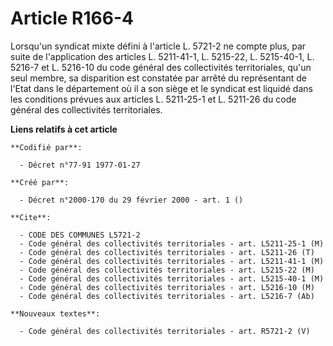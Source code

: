 # Article R166-4

Lorsqu'un syndicat mixte défini à l'article L. 5721-2 ne compte plus, par suite de l'application des articles L. 5211-41-1,
L. 5215-22, L. 5215-40-1, L. 5216-7 et L. 5216-10 du code général des collectivités territoriales, qu'un seul membre, sa
disparition est constatée par arrêté du représentant de l'Etat dans le département où il a son siège et le syndicat est
liquidé dans les conditions prévues aux articles L. 5211-25-1 et L. 5211-26 du code général des collectivités territoriales.

**Liens relatifs à cet article**

	**Codifié par**:

	  - Décret n°77-91 1977-01-27

	**Créé par**:

	  - Décret n°2000-170 du 29 février 2000 - art. 1 ()

	**Cite**:

	  - CODE DES COMMUNES L5721-2
	  - Code général des collectivités territoriales - art. L5211-25-1 (M)
	  - Code général des collectivités territoriales - art. L5211-26 (T)
	  - Code général des collectivités territoriales - art. L5211-41-1 (M)
	  - Code général des collectivités territoriales - art. L5215-22 (M)
	  - Code général des collectivités territoriales - art. L5215-40-1 (M)
	  - Code général des collectivités territoriales - art. L5216-10 (M)
	  - Code général des collectivités territoriales - art. L5216-7 (Ab)

	**Nouveaux textes**:

	  - Code général des collectivités territoriales - art. R5721-2 (V)
